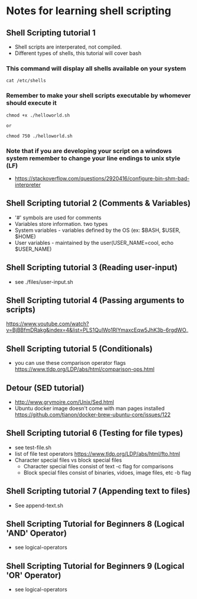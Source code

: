 # Notes for learning shell scripting


## Shell Scripting tutorial 1 

+ Shell scripts are interperated, not compiled. 
+ Different types of shells, this tutorial will cover bash 

### This command will display all shells available on your system
```
cat /etc/shells
```

### Remember to make your shell scripts executable by whomever should execute it
```
chmod +x ./helloworld.sh

or

chmod 750 ./helloworld.sh

```
### Note that if you are developing your script on a windows system remember to change your line endings to unix style (LF)
+ https://stackoverflow.com/questions/2920416/configure-bin-shm-bad-interpreter


## Shell Scripting tutorial 2 (Comments & Variables)
+ '#' symbols are used for comments
+  Variables store information. two types
  + System variables - variables defined by the OS (ex: $BASH, $USER, $HOME)
  + User variables - maintained by the user(USER_NAME=cool, echo $USER_NAME)


## Shell Scripting tutorial 3 (Reading user-input)
+ see ./files/user-input.sh


## Shell Scripting tutorial 4 (Passing arguments to scripts)
https://www.youtube.com/watch?v=BjBBfmDRakg&index=4&list=PLS1QulWo1RIYmaxcEqw5JhK3b-6rgdWO_


## Shell Scripting tutorial 5 (Conditionals)
+ you can use these comparison operator flags https://www.tldp.org/LDP/abs/html/comparison-ops.html


## Detour (SED tutorial)
+ http://www.grymoire.com/Unix/Sed.html
+ Ubuntu docker image doesn't come with man pages installed https://github.com/tianon/docker-brew-ubuntu-core/issues/122


## Shell Scripting tutorial 6 (Testing for file types)
+ see test-file.sh
+ list of file test operators https://www.tldp.org/LDP/abs/html/fto.html
+ Character special files vs block special files
  + Character special files consist of text -c flag for comparisons
  + Block special files consist of binaries, vidoes, image files, etc -b flag 

  
## Shell Scripting tutorial 7 (Appending text to files)
+ See append-text.sh

## Shell Scripting Tutorial for Beginners 8 (Logical 'AND' Operator)
+ see logical-operators

## Shell Scripting Tutorial for Beginners 9 (Logical 'OR' Operator)
+ see logical-operators